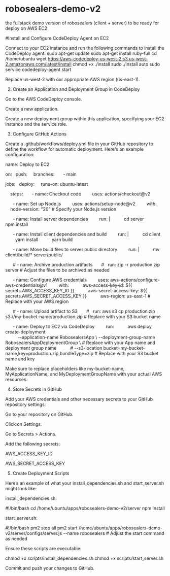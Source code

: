 # robosealers-demo-v2
the fullstack demo version of robosealers (client + server) to be ready for deploy on AWS EC2

#Install and Configure CodeDeploy Agent on EC2

Connect to your EC2 instance and run the following commands to install the CodeDeploy agent:
sudo apt-get update
sudo apt-get install ruby-full
cd /home/ubuntu
wget https://aws-codedeploy-us-west-2.s3.us-west-2.amazonaws.com/latest/install
chmod +x ./install
sudo ./install auto
sudo service codedeploy-agent start

Replace us-west-2 with our appropriate AWS region (us-east-1).

2. Create an Application and Deployment Group in CodeDeploy

Go to the AWS CodeDeploy console.

Create a new application.

Create a new deployment group within this application, specifying your EC2 instance and the service role.

3. Configure GitHub Actions

Create a .github/workflows/deploy.yml file in your GitHub repository to define the workflow for automatic deployment. Here's an example configuration:

name: Deploy to EC2

on:
  push:
    branches:
      - main

jobs:
  deploy:
    runs-on: ubuntu-latest

    steps:
      - name: Checkout code
        uses: actions/checkout@v2

      - name: Set up Node.js
        uses: actions/setup-node@v2
        with:
          node-version: "20" # Specify your Node.js version

      - name: Install server dependencies
        run: |
          cd server
          npm install

      - name: Install client dependencies and build
        run: |
          cd client
          yarn install
          yarn build

      - name: Move build files to server public directory
        run: |
          mv client/build/* server/public/

      # - name: Archive production artifacts
      #   run: zip -r production.zip server # Adjust the files to be archived as needed

      - name: Configure AWS credentials
        uses: aws-actions/configure-aws-credentials@v1
        with:
          aws-access-key-id: ${{ secrets.AWS_ACCESS_KEY_ID }}
          aws-secret-access-key: ${{ secrets.AWS_SECRET_ACCESS_KEY }}
          aws-region: us-east-1 # Replace with your AWS region

      # - name: Upload artifact to S3
      #   run: aws s3 cp production.zip s3://my-bucket-name/production.zip # Replace with your S3 bucket name

      - name: Deploy to EC2 via CodeDeploy
        run:
          aws deploy create-deployment \
          --application-name RobosealersApp \ --deployment-group-name RobosealersAppDeploymentGroup \ # Replace with your App name and deployment group name
          # --s3-location bucket=my-bucket-name,key=production.zip,bundleType=zip # Replace with your S3 bucket name and key


Make sure to replace placeholders like my-bucket-name, MyApplicationName, and MyDeploymentGroupName with your actual AWS resources.

4. Store Secrets in GitHub

Add your AWS credentials and other necessary secrets to your GitHub repository settings:

Go to your repository on GitHub.

Click on Settings.

Go to Secrets > Actions.

Add the following secrets:

AWS_ACCESS_KEY_ID

AWS_SECRET_ACCESS_KEY

5. Create Deployment Scripts

Here’s an example of what your install_dependencies.sh and start_server.sh might look like:

install_dependencies.sh:

#!/bin/bash
cd /home/ubuntu/apps/robosealers-demo-v2/server
npm install


start_server.sh:


#!/bin/bash
pm2 stop all
pm2 start /home/ubuntu/apps/robosealers-demo-v2/server/configs/server.js --name robosealers # Adjust the start command as needed


Ensure these scripts are executable:

chmod +x scripts/install_dependencies.sh
chmod +x scripts/start_server.sh

Commit and push your changes to GitHub.
